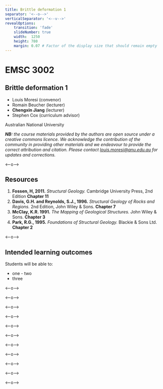 ```yaml
---
title: Brittle deformation 1
separator: '<--o-->'
verticalSeparator: '<--v-->'
revealOptions:
    transition: 'fade'
    slideNumber: true
    width:  1250
    height: 780
    margin: 0.07 # Factor of the display size that should remain empty around the content (7% typically)
---
```


# EMSC 3002

## Brittle deformation 1

  - Louis Moresi (convenor)
  - Romain Beucher (lecturer)
  - **Chengxin Jiang** (lecturer)
  - Stephen Cox (curriculum advisor)

Australian National University

_**NB:** the course materials provided by the authors are open source under a creative commons licence. 
We acknowledge the contribution of the community in providing other materials and we endeavour to 
provide the correct attribution and citation. Please contact louis.moresi@anu.edu.au for updates and 
corrections._

<--o-->

## Resources

1. **Fossen, H, 2011.** *Structural Geology.* Cambridge University Press, 2nd Edition **Chapter 11**
1. **Davis, G.H. and Reynolds, S.J., 1996.** *Structural Geology of Rocks and Regions.* 2nd Edition, John Wiley & Sons. **Chapter 7**
1. **McClay, K.R. 1991.** *The Mapping of Geological Structures.* John Wiley & Sons.  **Chapter 3**
1. **Park, R.G., 1995.** *Foundations of Structural Geology.* Blackie & Sons Ltd. **Chapter 2**

<--o-->

## Intended learning outcomes

Students will be able to:

- one
- two
- three

<--o-->

<!-- .slide: data-background="Figures-Brittle_deformation1/slide1.jpg" -->

<--o-->

<!-- .slide: data-background="Figures-Brittle_deformation1/slide2.jpg" -->

<--o-->

<!-- .slide: data-background="Figures-Brittle_deformation1/slide3.jpg" -->

<--o-->

<!-- .slide: data-background="Figures-Brittle_deformation1/slide4.jpg" -->

<--o-->

<!-- .slide: data-background="Figures-Brittle_deformation1/slide5.jpg" -->

<--o-->

<!-- .slide: data-background="Figures-Brittle_deformation1/slide6.jpg" -->

<--o-->

<!-- .slide: data-background="Figures-Brittle_deformation1/slide7.jpg" -->

<--o-->

<!-- .slide: data-background="Figures-Brittle_deformation1/slide8.jpg" -->

<--o-->

<!-- .slide: data-background="Figures-Brittle_deformation1/slide9.jpg" -->

<--o-->

<!-- .slide: data-background="Figures-Brittle_deformation1/slide10.jpg" -->

<--o-->

<!-- .slide: data-background="Figures-Brittle_deformation1/slide11.jpg" -->

